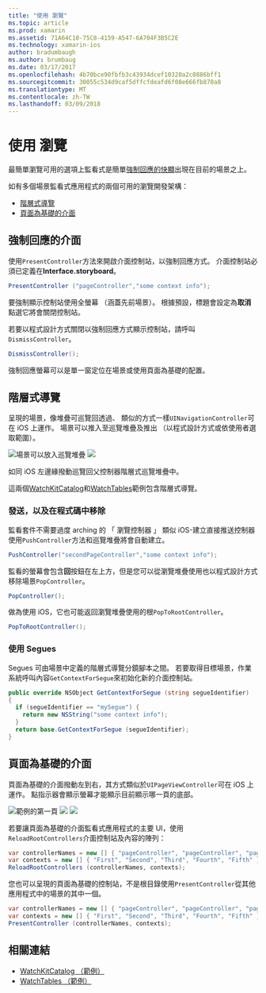 ```yaml
---
title: "使用 瀏覽"
ms.topic: article
ms.prod: xamarin
ms.assetid: 71A64C10-75C8-4159-A547-6A704F3B5C2E
ms.technology: xamarin-ios
author: bradumbaugh
ms.author: brumbaug
ms.date: 03/17/2017
ms.openlocfilehash: 4b70bce90fbfb3c43934dcef10320a2c0886bff1
ms.sourcegitcommit: 30055c534d9caf5dffcfdeafd6f08e666fb870a8
ms.translationtype: MT
ms.contentlocale: zh-TW
ms.lasthandoff: 03/09/2018
---
```

# <a name="working-with-navigation"></a>使用 瀏覽

最簡單瀏覽可用的選項上監看式是簡單[強制回應的快顯](#modal)出現在目前的場景之上。

如有多個場景監看式應用程式的兩個可用的瀏覽開發架構：

- [階層式導覽](#Hierarchical_Navigation)
- [頁面為基礎的介面](#Page-Based_Interfaces)

<a name="modal"/>

## <a name="modal-interfaces"></a>強制回應的介面

使用`PresentController`方法來開啟介面控制站，以強制回應方式。 介面控制站必須已定義在**Interface.storyboard**。

```csharp
PresentController ("pageController","some context info");
```

要強制顯示控制站使用全螢幕 （涵蓋先前場景）。 根據預設，標題會設定為**取消**點選它將會關閉控制站。

若要以程式設計方式關閉以強制回應方式顯示控制站，請呼叫`DismissController`。

```csharp
DismissController();
```

強制回應螢幕可以是單一窗定位在場景或使用頁面為基礎的配置。

<a name="Hierarchical_Navigation"/>

## <a name="hierarchical-navigation"></a>階層式導覽

呈現的場景，像堆疊可巡覽回透過、 類似的方式一樣`UINavigationController`可在 iOS 上運作。 場景可以推入至巡覽堆疊及推出 （以程式設計方式或依使用者選取範圍）。

![](navigation-images/hierarchy-1.png "場景可以放入巡覽堆疊") ![ ](navigation-images/hierarchy-2.png "運作原理可以從瀏覽堆疊取出")

如同 iOS 左邊緣撥動巡覽回父控制器階層式巡覽堆疊中。

這兩個[WatchKitCatalog](https://developer.xamarin.com/samples/WatchKitCatalog)和[WatchTables](https://developer.xamarin.com/samples/WatchTables)範例包含階層式導覽。

### <a name="pushing-and-popping-in-code"></a>發送，以及在程式碼中移除

監看套件不需要過度 arching 的 「 瀏覽控制器 」 類似 iOS-建立直接推送控制器使用`PushController`方法和巡覽堆疊將會自動建立。

```csharp
PushController("secondPageController","some context info");
```

監看的螢幕會包含**回**按鈕在左上方，但是您可以從瀏覽堆疊使用也以程式設計方式移除場景`PopController`。

```csharp
PopController();
```

做為使用 iOS，它也可能返回瀏覽堆疊使用的根`PopToRootController`。

```csharp
PopToRootController();
```

### <a name="using-segues"></a>使用 Segues

Segues 可由場景中定義的階層式導覽分鏡腳本之間。 若要取得目標場景，作業系統呼叫內容`GetContextForSegue`來初始化新的介面控制站。

```csharp
public override NSObject GetContextForSegue (string segueIdentifier)
{
  if (segueIdentifier == "mySegue") {
    return new NSString("some context info");
  }
  return base.GetContextForSegue (segueIdentifier);
}
```
<a name="Page-Based_Interfaces"/>

## <a name="page-based-interfaces"></a>頁面為基礎的介面

頁面為基礎的介面撥動左到右，其方式類似於`UIPageViewController`可在 iOS 上運作。 點指示器會顯示螢幕才能顯示目前顯示哪一頁的底部。

![](navigation-images/paged-1.png "範例的第一頁") ![ ](navigation-images/paged-2.png "範例的第二頁") ![ ](navigation-images/paged-5.png "範例的第五頁")


若要讓頁面為基礎的介面監看式應用程式的主要 UI，使用`ReloadRootControllers`介面控制站及內容的陣列：

```csharp
var controllerNames = new [] { "pageController", "pageController", "pageController", "pageController", "pageController" };
var contexts = new [] { "First", "Second", "Third", "Fourth", "Fifth" };
ReloadRootControllers (controllerNames, contexts);
```

您也可以呈現的頁面為基礎的控制站，不是根目錄使用`PresentController`從其他應用程式中的場景的其中一個。

```csharp
var controllerNames = new [] { "pageController", "pageController", "pageController", "pageController", "pageController" };
var contexts = new [] { "First", "Second", "Third", "Fourth", "Fifth" };
PresentController (controllerNames, contexts);
```



## <a name="related-links"></a>相關連結

- [WatchKitCatalog （範例）](https://developer.xamarin.com/samples/monotouch/WatchKit/WatchKitCatalog/)
- [WatchTables （範例）](https://developer.xamarin.com/samples/monotouch/WatchKit/WatchTables/)
